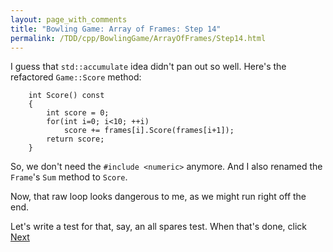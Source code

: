 ```yaml
---
layout: page_with_comments
title: "Bowling Game: Array of Frames: Step 14"
permalink: /TDD/cpp/BowlingGame/ArrayOfFrames/Step14.html
---
```


I guess that ```std::accumulate``` idea didn't pan out so well. Here's the refactored ```Game::Score``` method:
```
    int Score() const
    {
        int score = 0;
        for(int i=0; i<10; ++i)
            score += frames[i].Score(frames[i+1]);
        return score;
    }
```

So, we don't need the ```#include <numeric>``` anymore.
And I also renamed the ```Frame```'s ```Sum``` method to ```Score```.

Now, that raw loop looks dangerous to me, as we might run right off the end.  

Let's write a test for that, say, an all spares test. When that's done, click [Next](Step15.html)
